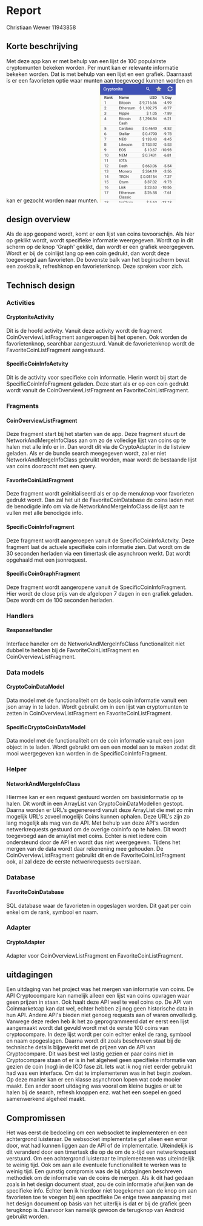 # Report
Christiaan Wewer
11943858

## Korte beschrijving
Met deze app kan er met behulp van een lijst de 100 populairste cryptomunten bekeken worden. Per munt kan er relevante informatie bekeken worden. Dat is met behulp van een lijst en een grafiek. Daarnaast is er een favorieten optie waar munten aan toegevoegd kunnen worden en kan er gezocht worden naar munten.
<img src="https://github.com/ChristiaanWewer/programmeerproject-minor-programmeren-2017-Uva---Cryptonite/blob/master/doc/Overview.png" alt="Screenshot Cryptonite main activity" width="200px">

## design overview
Als de app geopend wordt, komt er een lijst van coins tevoorschijn. Als hier op geklikt wordt, wordt specifieke informatie weergegeven. Wordt op in dit scherm op de knop 'Graph' geklikt, dan wordt er een grafiek weergegeven. Wordt er bij de coinlijst lang op een coin gedrukt, dan wordt deze toegevoegd aan favorieten. De bovenste balk van het beginscherm bevat een zoekbalk, refreshknop en favorietenknop. Deze spreken voor zich.

## Technisch design

### Activities
#### CryptoniteActivity
Dit is de hoofd activity. Vanuit deze activity wordt de fragment CoinOverviewListFragment aangeroepen bij het openen. Ook worden de favorietenknop, searchbar aangestuurd. Vanuit de favorietenknop wordt de FavoriteCoinListFragment aangestuurd.
#### SpecificCoinInfoActvity
Dit is de activity voor specifieke coin informatie. Hierin wordt bij start de SpecificCoinInfoFragment geladen. Deze start als er op een coin gedrukt wordt vanuit de CoinOverviewListFragment en FavoriteCoinListFragment.

### Fragments
#### CoinOverviewListFragment
Deze fragment start bij het starten van de app. Deze fragment stuurt de NetworkAndMergeInfoClass aan om zo de volledige lijst van coins op te halen met alle info er in. Dan wordt dit via de CryptoAdapter in de listview geladen. Als er de bundle search meegegeven wordt, zal er niet NetworkAndMergeInfoClass gebruikt worden, maar wordt de bestaande lijst van coins doorzocht met een query.

#### FavoriteCoinListFragment
Deze fragment wordt geïnitialiseerd als er op de menuknop voor favorieten gedrukt wordt. Dan zal het uit de FavoriteCoinDatabase de coins laden met de benodigde info om via de NetworkAndMergeInfoClass de lijst aan te vullen met alle benodigde info.

#### SpecificCoinInfoFragment
Deze fragment wordt aangeroepen vanuit de SpecificCoinInfoActvity. Deze fragment laat de actuele specifieke coin informatie zien. Dat wordt om de 30 seconden herladen via een timertask die asynchroon werkt. Dat wordt opgehaald met een jsonrequest. 

#### SpecificCoinGraphFragment
Deze fragment wordt aangeropene vanuit de SpecificCoinInfoFragment. Hier wordt de close prijs van de afgelopen 7 dagen in een grafiek geladen. Deze wordt om de 100 seconden herladen.

### Handlers
#### ResponseHandler
Interface handler om de NetworkAndMergeInfoClass functionaliteit niet dubbel te hebben bij de FavoriteCoinListFragment en CoinOverviewListFragment.

### Data models
#### CryptoCoinDataModel
Data model met de functionaliteit om de basis coin informatie vanuit een json array in te laden. Wordt gebruikt om in een lijst van cryptomunten te zetten in CoinOverviewListFragment en FavoriteCoinListFragment.

#### SpecificCryptoCoinDataModel
Data model met de functionaliteit om de coin informatie vanuit een json object in te laden. Wordt gebruikt om een een model aan te maken zodat dit mooi weergegeven kan worden in de SpecificCoinInfoFragment.

### Helper
#### NetworkAndMergeInfoClass
Hiermee kan er een request gestuurd worden om basisinformatie op te halen. Dit wordt in een ArrayList van CryptoCoinDataModellen gestopt. Daarna worden er URL's gegenereerd vanuit deze ArrayList die met zo min mogelijk URL's zoveel mogelijk Coins kunnen ophalen. Deze URL's zijn zo lang mogelijk als mag van de API. Met behulp van deze API's worden netwerkrequests gestuurd om de overige coininfo op te halen. Dit wordt toegevoegd aan de arraylist met coins. Echter is niet iedere coin ondersteund door de API en wordt dus niet weergegeven. Tijdens het mergen van de data wordt daar rekenening mee gehouden. De CoinOverviewListFragment gebruikt dit en de FavoriteCoinListFragment ook, al zal deze de eerste netwerkrequests overslaan.

### Database
#### FavoriteCoinDatabase
SQL database waar de favorieten in opgeslagen worden. Dit gaat per coin enkel om de rank, symbool en naam.

### Adapter
#### CryptoAdapter
Adapter voor CoinOverviewListFragment en FavoriteCoinListFragment.

## uitdagingen
Een uitdaging van het project was het mergen van informatie van coins. De API Cryptocompare kan namelijk alleen een lijst van coins opvragen waar geen prijzen in staan. Ook haalt deze API veel te veel coins op. De API van Coinmarketcap kan dat wel, echter hebben zij nog geen historische data in hun API. Andere API's bieden niet genoeg requests aan of waren onvolledig. Vanwege deze reden heb ik het zo geprogrammeerd dat er eerst een lijst aangemaakt wordt dat gevuld wordt met de eerste 100 coins van cryptocompare. In deze lijst wordt per coin echter enkel de rang, symbool en naam opogeslagen. Daarna wordt dit zoals beschreven staat bij de technische details bijgewerkt met de prijzen van de API van Cryptocompare. Dit was best wel lastig gezien er paar coins niet in Cryptocompare staan of er is in het algeheel geen specifieke informatie van gezien de coin (nog) in de ICO fase zit.
Iets wat ik nog niet eerder gebruikt had was een interface. Om dat te implementeren was in het begin zoeken. Op deze manier kan er een klasse asynchroon lopen wat code mooier maakt.
Een ander soort uitdaging was vooral om kleine bugjes er uit te halen bij de search, refresh knoppen enz. wat het een soepel en goed samenwerkend algeheel maakt.

## Compromissen
Het was eerst de bedoeling om een websocket te implementeren en een achtergrond luisteraar. De websocket implementatie gaf alleen een error door, wat had kunnen liggen aan de API of de implementatie. Uiteindelijk is dit veranderd door een timertask die op de om de x-tijd een netwerkrequest verstuurd.
Om een achtergrond luisteraar te implementeren was uiteindelijk te weinig tijd. Ook om aan alle eventuele functionaliteit te werken was te weinig tijd. 
Een gunstig compromis was de bij uitdagingen beschreven methodiek om de informatie van de coins de mergen. Als ik dit had gedaan zoals in het design document staat, zou de coin informatie afwijken van de specifieke info. Echter ben ik hierdoor niet toegekomen aan de knop om aan favorieten toe te voegen bij een specifieke 
De enige twee aanpassing met het design document op basis van het uiterlijk is dat er bij de grafiek geen terugknop is. Daarvoor kan namelijk gewoon de terugknop van Android gebruikt worden.
